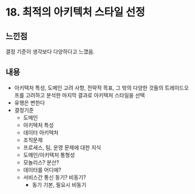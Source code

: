 # 18. 최적의 아키텍처 스타일 선정

## 느낀점
결정 기준이 생각보다 다양하다고 느꼈음.


## 내용
- 아키텍처 특성, 도메인 고려 사항, 전략적 목표, 그 밖의 다양한 것들의 트레이드오프를 고려하고 분석한 마지막 결과로 아키텍처 스타일을 선택
- 유행은 변한다
- 결정기준
	- 도메인
	- 아키텍처 특성
	- 데이터 아키텍처
	- 조직문제
	- 프로세스, 팀, 운영 문제에 대한 지식
	- 도메인/아키텍처 통형성
	- 모놀리스? 분산?
	- 데이터를 어디에?
	- 서비스간 통신 동기? 비동기?
		- 동기 기본, 필요시 비동기

